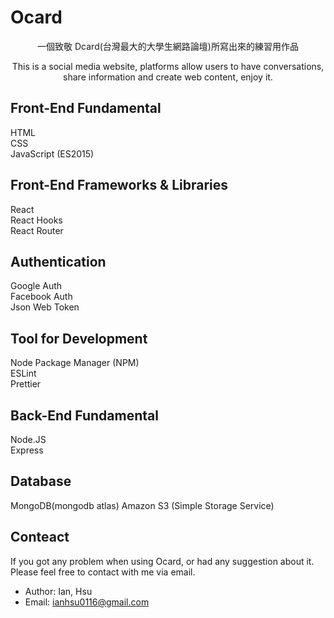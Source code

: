 # Ocard

<p align="center">一個致敬 Dcard(台灣最大的大學生網路論壇)所寫出來的練習用作品</p>
<p align="center">This is a social media website, platforms allow users to have conversations, share information and create web content, enjoy it.</p>

## Front-End Fundamental

HTML  
CSS  
JavaScript (ES2015)

## Front-End Frameworks & Libraries

React  
React Hooks  
React Router

## Authentication

Google Auth  
Facebook Auth  
Json Web Token

## Tool for Development

Node Package Manager (NPM)  
ESLint  
Prettier

## Back-End Fundamental

Node.JS  
Express

## Database

MongoDB(mongodb atlas)
Amazon S3 (Simple Storage Service)

## Conteact

If you got any problem when using Ocard, or had any suggestion about it. Please feel free to contact with me via email.

- Author: Ian, Hsu
- Email: ianhsu0116@gmail.com
